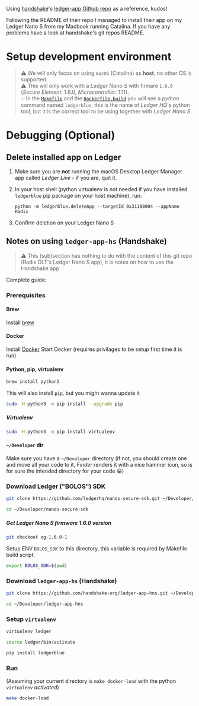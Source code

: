 Using [handshake](https://handshake.org/)'s [ledger-app Github repo](https://github.com/handshake-org/ledger-app-hns) as a reference, kudos!

Following the README of their repo I managed to install their app on my Ledger Nano S from my Macbook running Catalina. If you have any problems have a look at handshake's git repos README.


# Setup development environment
> ⚠️ We will only focos on using `macOS` (Catalina) as **host**, no other OS is supported.  
> ⚠️ This will only work with a _Ledger Nano S_ with firmare `1.6.0` (_Secure Element_: 1.6.0, _Microcontroller_: 1.11).  
> 💡 In the [`Makefile`](Makefile) and the [`Dockerfile.build`](`Dockerfile.build`) you will see a _python_ command named `ledgerblue`, this is the name of _Ledger HQ_'s python tool, but it is the correct tool to be using together with _Ledger Nano S_.

# Debugging (Optional)

## Delete installed app on Ledger

1. Make sure you are **not** running the macOS Desktop Ledger Manager app called _Ledger Live_ - if you are, quit it.
2. In your host shell (python virtualenv is not needed if you have installed `ledgerblue` pip package on your host machine), run:  

	`python -m ledgerblue.deleteApp --targetId 0x31100004 --appName Radix`
3. Confirm deletion on your Ledger Nano S

## Notes on using `ledger-app-hs` (Handshake)
> ⚠️ This (sub)section has nothing to do with the content of this git repo (Radix DLT's Ledger Nano S app), it is notes on how to use the Handshake app

Complete guide:

### Prerequisites


#### Brew
Install [brew](https://brew.sh)

#### Docker

Install [Docker](https://www.docker.com/get-started)
Start Docker  (requires privilages to be setup first time it is run)

#### Python, pip, virtualenv

```sh
brew install python3
```

This will also install `pip`, but you might wanna update it

```sh
sudo -H python3 -m pip install --upgrade pip
```

##### Virtualenv

```sh
sudo -H python3 -m pip install virtualenv
```

#### `~/Developer` dir

Make sure you have a `~/Developer` directory (if not, you should create one and move all your code to it, _Finder_ renders it with a nice hammer icon, so is for sure the intended directory for your code 😀)

### Download Ledger ("BOLOS") SDK 
```sh
git clone https://github.com/ledgerhq/nanos-secure-sdk.git ~/Developer/nanos-secure-sdk
```

```sh
cd ~/Developer/nanos-secure-sdk
```

##### Get Ledger Nano S firmware 1.6.0 version
```sh
git checkout og-1.6.0-1
```

Setup ENV `BOLOS_SDK` to this directory, this variable is required by Makefile build script.
```sh
export BOLOS_SDK=$(pwd)
```


### Download `ledger-app-hs` (Handshake)

```sh
git clone https://github.com/handshake-org/ledger-app-hns.git ~/Developer/ledger-app-hns
```

```sh
cd ~/Developer/ledger-app-hns
```

### Setup `virtualenv`
```sh
virtualenv ledger
```

```sh
source ledger/bin/activate
```

```sh
pip install ledgerblue
```

### Run
(Assuming your current directory is `make docker-load` with the python `virtualenv` _activated_)
```sh
make docker-load
```